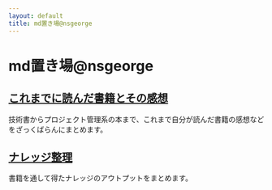 ```yaml
---
layout: default
title: md置き場@nsgeorge
---
```


# md置き場@nsgeorge

## [これまでに読んだ書籍とその感想](books/index.md)

技術書からプロジェクト管理系の本まで、これまで自分が読んだ書籍の感想などをざっくばらんにまとめます。

## [ナレッジ整理](knowledge/index.md)

書籍を通して得たナレッジのアウトプットをまとめます。
